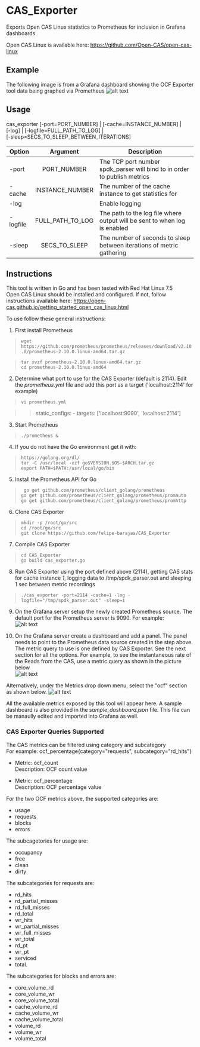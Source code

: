 # CAS_Exporter
Exports Open CAS Linux statistics to Prometheus for inclusion in Grafana dashboards

Open CAS Linux is available here: https://github.com/Open-CAS/open-cas-linux

## Example
The following image is from a Grafana dashboard showing the OCF Exporter tool data being graphed via Prometheus
![alt text](spdk_parser_sample_image.jpg "Example")

## Usage
cas_exporter [-port=PORT_NUMBER] | [-cache=INSTANCE_NUMBER] |  
            [-log] | [-logfile=FULL_PATH_TO_LOG]  |  
            [-sleep=SECS_TO_SLEEP_BETWEEN_ITERATIONS] 
            

| Option   |        Argument       |  Description |
|----------|:---------------------:|--------------|
| -port    | PORT_NUMBER           | The TCP port number spdk_parser will bind to in order to publish metrics  |
| -cache   | INSTANCE_NUMBER       |   The number of the cache instance to get statistics for |
| -log     |                       | Enable logging     |
| -logfile | FULL_PATH_TO_LOG      |    The path to the log file where output will be sent to when log is enabled  |
| -sleep   | SECS_TO_SLEEP         |    The number of seconds to sleep between iterations of metric gathering  |


## Instructions
This tool is written in Go and has been tested with Red Hat Linux 7.5  
Open CAS Linux should be installed and configured. If not, follow instructions available here: https://open-cas.github.io/getting_started_open_cas_linux.html


To use follow these general instructions:  
1. First install Prometheus  
>```wget https://github.com/prometheus/prometheus/releases/download/v2.10.0/prometheus-2.10.0.linux-amd64.tar.gz```  

>```tar xvzf prometheus-2.10.0.linux-amd64.tar.gz```  
>```cd prometheus-2.10.0.linux-amd64```  

2. Determine what port to use for the CAS Exporter (default is 2114).  Edit the *prometheus.yml* file and add this port as a target ('localhost:2114' for example)
>```vi prometheus.yml```  
  
>> static_configs:
>>            - targets: ['localhost:9090', 'localhost:2114']

3. Start Prometheus  
>``` ./prometheus & ```  

4. If you do not have the Go environment get it with:  
> ```https://golang.org/dl/```  
> ```tar -C /usr/local -xzf go$VERSION.$OS-$ARCH.tar.gz```  
> ```export PATH=$PATH:/usr/local/go/bin```  

5. Install the Prometheus API for Go  
>``` go get github.com/prometheus/client_golang/prometheus```  
>```go get github.com/prometheus/client_golang/prometheus/promauto```  
>```go get github.com/prometheus/client_golang/prometheus/promhttp```  

6. Clone CAS Exporter
> ```mkdir -p /root/go/src```  
> ```cd /root/go/src```  
> ```git clone https://github.com/felipe-barajas/CAS_Exporter ```

7. Compile CAS Exporter  
> ``` cd CAS_Exporter ```  
> ``` go build cas_exporter.go ```  
  
8. Run CAS Exporter using the port defined above (2114), getting CAS stats for cache instance *1*, logging data to /tmp/spdk_parser.out and sleeping 1 sec between metric recordings
> ``` ./cas_exporter -port=2114 -cache=1 -log -logfile="/tmp/spdk_parser.out" -sleep=1 ```  

9. On the Grafana server setup the newly created Prometheus source. The default port for the Prometheus server is 9090. For example:  
![alt text](spdk_parser_datasource_image.jpg "Example")

10. On the Grafana server create a dashboard and add a panel. The panel needs to point to the Prometheus data source created in the step above.  The metric query to use is one defined by CAS Exporter. See the next section for all the options.  For example, to see the instantaneous rate of the Reads from the CAS, use a metric query as shown in the picture below  
![alt text](spdk_parser_dashboard_image.jpg "Example")

Alternatively, under the Metrics drop down menu, select the "ocf" section as shown below.
![alt text](spdk_parser_metrics_image.jpg "Example")
  
All the available metrics exposed by this tool will appear here. A sample dashboard is also provided in the *sample_dashboard.json* file. This file can be manaully edited and imported into Grafana as well.

### CAS Exporter Queries Supported
The CAS metrics can be filtered using category and subcategory  
For example: ocf_percentage{category="requests", subcategory="rd_hits"}  

- Metric: ocf_count  
Description: OCF count value

- Metric: ocf_percentage  
Description: OCF percentage value 

For the two OCF metrics above, the supported categories are: 
- usage
- requests
- blocks 
- errors

The subcagetories for usage are: 
- occupancy  
- free   
- clean   
- dirty  

The subcategories for requests are: 
- rd_hits 
- rd_partial_misses
- rd_full_misses
- rd_total
- wr_hits
- wr_partial_misses
- wr_full_misses
- wr_total
- rd_pt
- wr_pt
- serviced 
- total.  

The subcategories for blocks and errors are: 
- core_volume_rd 
- core_volume_wr 
- core_volume_total 
- cache_volume_rd 
- cache_volume_wr 
- cache_volume_total 
- volume_rd 
- volume_wr 
- volume_total  
